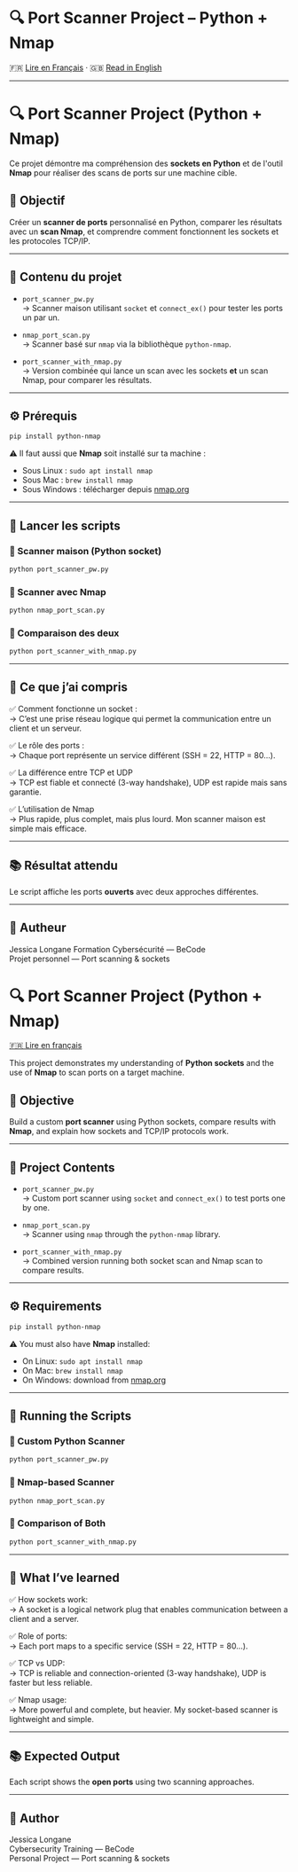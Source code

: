 # 🔍 Port Scanner Project – Python + Nmap

🇫🇷 [Lire en Français](#-projet-de-scanner-de-ports-python--nmap) · 🇬🇧 [Read in English](#-port-scanner-project-python--nmap)

---

# 🔍 Port Scanner Project (Python + Nmap)

Ce projet démontre ma compréhension des **sockets en Python** et de l'outil **Nmap** pour réaliser des scans de ports sur une machine cible.

## 🎯 Objectif

Créer un **scanner de ports** personnalisé en Python, comparer les résultats avec un **scan Nmap**, et comprendre comment fonctionnent les sockets et les protocoles TCP/IP.

---

## 🧱 Contenu du projet

- `port_scanner_pw.py`  
  → Scanner maison utilisant `socket` et `connect_ex()` pour tester les ports un par un.

- `nmap_port_scan.py`  
  → Scanner basé sur `nmap` via la bibliothèque `python-nmap`.

- `port_scanner_with_nmap.py`  
  → Version combinée qui lance un scan avec les sockets **et** un scan Nmap, pour comparer les résultats.

---

## ⚙️ Prérequis

```bash
pip install python-nmap
```

⚠️ Il faut aussi que **Nmap** soit installé sur ta machine :
- Sous Linux : `sudo apt install nmap`
- Sous Mac : `brew install nmap`
- Sous Windows : télécharger depuis [nmap.org](https://nmap.org)

---

## 🚀 Lancer les scripts

### 🔸 Scanner maison (Python socket)
```bash
python port_scanner_pw.py
```

### 🔸 Scanner avec Nmap
```bash
python nmap_port_scan.py
```

### 🔸 Comparaison des deux
```bash
python port_scanner_with_nmap.py
```

---

## 🧠 Ce que j’ai compris

✅ Comment fonctionne un socket :  
→ C’est une prise réseau logique qui permet la communication entre un client et un serveur.

✅ Le rôle des ports :  
→ Chaque port représente un service différent (SSH = 22, HTTP = 80…).

✅ La différence entre TCP et UDP  
→ TCP est fiable et connecté (3-way handshake), UDP est rapide mais sans garantie.

✅ L’utilisation de Nmap  
→ Plus rapide, plus complet, mais plus lourd. Mon scanner maison est simple mais efficace.

---

## 📚 Résultat attendu

Le script affiche les ports **ouverts** avec deux approches différentes.

--- 
## 📌 Autheur
Jessica Longane
Formation Cybersécurité — BeCode  
Projet personnel — Port scanning & sockets

# 🔍 Port Scanner Project (Python + Nmap)

[🇫🇷 Lire en français](./README.md)

This project demonstrates my understanding of **Python sockets** and the use of **Nmap** to scan ports on a target machine.

## 🎯 Objective

Build a custom **port scanner** using Python sockets, compare results with **Nmap**, and explain how sockets and TCP/IP protocols work.

---

## 🧱 Project Contents

- `port_scanner_pw.py`  
  → Custom port scanner using `socket` and `connect_ex()` to test ports one by one.

- `nmap_port_scan.py`  
  → Scanner using `nmap` through the `python-nmap` library.

- `port_scanner_with_nmap.py`  
  → Combined version running both socket scan and Nmap scan to compare results.

---

## ⚙️ Requirements

```bash
pip install python-nmap
```

⚠️ You must also have **Nmap** installed:
- On Linux: `sudo apt install nmap`
- On Mac: `brew install nmap`
- On Windows: download from [nmap.org](https://nmap.org)

---

## 🚀 Running the Scripts

### 🔸 Custom Python Scanner
```bash
python port_scanner_pw.py
```

### 🔸 Nmap-based Scanner
```bash
python nmap_port_scan.py
```

### 🔸 Comparison of Both
```bash
python port_scanner_with_nmap.py
```

---

## 🧠 What I’ve learned

✅ How sockets work:  
→ A socket is a logical network plug that enables communication between a client and a server.

✅ Role of ports:  
→ Each port maps to a specific service (SSH = 22, HTTP = 80…).

✅ TCP vs UDP:  
→ TCP is reliable and connection-oriented (3-way handshake), UDP is faster but less reliable.

✅ Nmap usage:  
→ More powerful and complete, but heavier. My socket-based scanner is lightweight and simple.

---

## 📚 Expected Output

Each script shows the **open ports** using two scanning approaches.

---

## 📌 Author

Jessica Longane  
Cybersecurity Training — BeCode  
Personal Project — Port scanning & sockets

